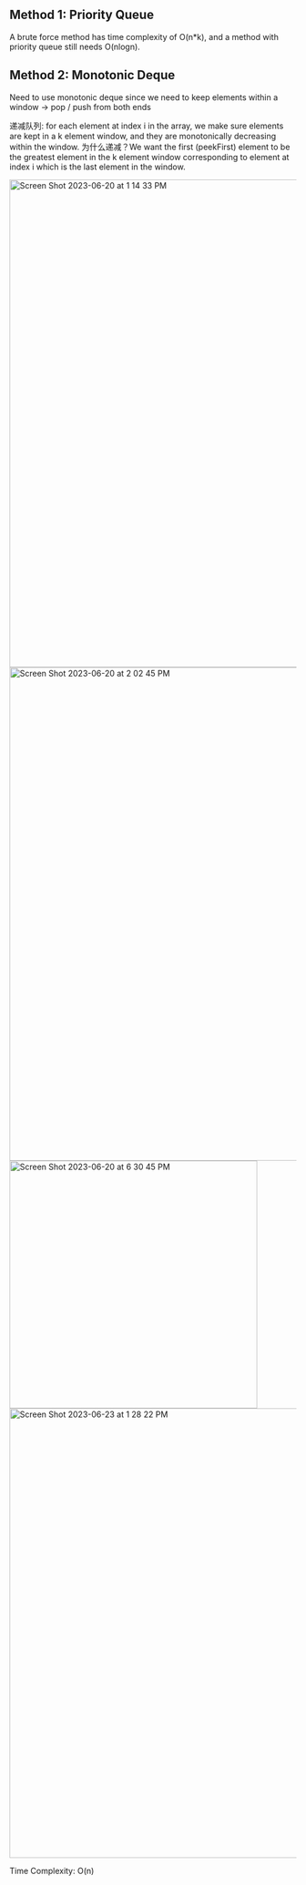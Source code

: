 ## Method 1: Priority Queue

A brute force method has time complexity of O(n*k), and a method with priority queue still needs O(nlogn).

## Method 2: Monotonic Deque

Need to use monotonic deque since we need to keep elements within a window -> pop / push from both ends

递减队列: for each element at index i in the array, we make sure elements are kept in a k element window, and they are monotonically decreasing within the window. 为什么递减？We want the first (peekFirst) element to be the greatest element in the k element window corresponding to element at index i which is the last element in the window.

<img width="857" alt="Screen Shot 2023-06-20 at 1 14 33 PM" src="https://github.com/MaiJi97/Leetcode/assets/106039830/9fbb5162-f057-45ee-ae51-7196ec862554.png">

<img width="867" alt="Screen Shot 2023-06-20 at 2 02 45 PM" src="https://github.com/MaiJi97/Leetcode/assets/106039830/8e8a790a-d844-4cd7-9545-35dc33bed571.png">

<img width="435" alt="Screen Shot 2023-06-20 at 6 30 45 PM" src="https://github.com/MaiJi97/Leetcode/assets/106039830/7c3ad19b-880c-421b-9317-222485207104.png">

<img width="790" alt="Screen Shot 2023-06-23 at 1 28 22 PM" src="https://github.com/MaiJi97/Leetcode/assets/106039830/74c0e352-4e24-43d4-adc3-e2bc4597ef3e.png">

Time Complexity: O(n)
